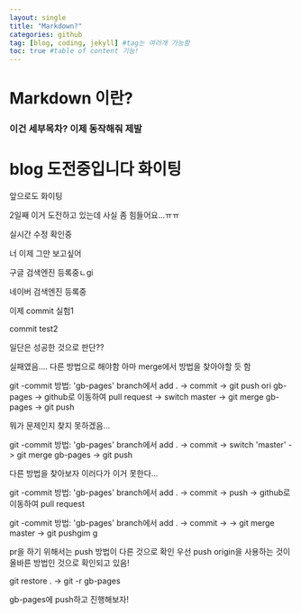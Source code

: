 ```yaml
---
layout: single
title: "Markdown?"
categories: github
tag: [blog, coding, jekyll] #tag는 여러개 가능함
toc: true #table of content 기능!
---
```


# Markdown 이란?

### 이건 세부목차? 이제 동작해줘 제발

# blog 도전중입니다 화이팅

앞으로도 화이팅

2일째 이거 도전하고 있는데 사실 좀 힘들어요...ㅠㅠ

실시간 수정 확인중

너 이제 그만 보고싶어

구글 검색엔진 등록중ㄴgi

네이버 검색엔진 등록중

이제 commit 실험1

commit test2

일단은 성공한 것으로 판단??

실패였음.... 다른 방법으로 해야함
아마 merge에서 방법을 찾아야할 듯 함

git -commit 방법: 'gb-pages' branch에서 add . -> commit ->
git push ori gb-pages
-> github로 이동하여 pull request ->
switch master -> git merge gb-pages -> git push

뭐가 문제인지 찾지 못하겠음...

git -commit 방법: 'gb-pages' branch에서 add . -> commit ->
switch 'master' -> git merge gb-pages -> git push

다른 방법을 찾아보자 이러다가 이거 못한다...

git -commit 방법: 'gb-pages' branch에서 add . -> commit -> push
-> github로 이동하여 pull request

git -commit 방법: 'gb-pages' branch에서 add . -> commit ->
-> git merge master -> git pushgim g

pr을 하기 위해서는 push 방법이 다른 것으로 확인
우선 push origin을 사용하는 것이 올바른 방법인 것으로 확인되고 있음!

git restore . -> git -r gb-pages

gb-pages에 push하고 진행해보자!
